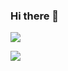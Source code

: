 ### Hi there 👋

<a href=https://www.instagram.com/xxmin_0/ target="_blank"><img src="https://img.shields.io/badge/Instagram-E4405F?style=flat-square&logo=instagram&logoColor=white">

<img src="https://img.shields.io/badge/helloaway213@gmail.com-EA4335?style=flat&logo=gmail&logoColor=white">

